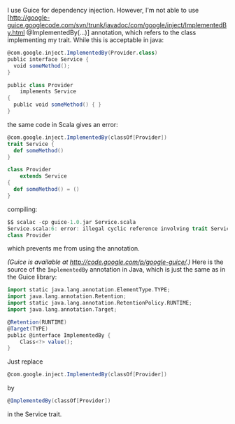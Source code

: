 I use Guice for dependency injection. However, I'm not able to use [http://google-guice.googlecode.com/svn/trunk/javadoc/com/google/inject/ImplementedBy.html @ImplementedBy(...)] annotation, which refers to the class implementing my trait. While this is acceptable in java:
```scala
@com.google.inject.ImplementedBy(Provider.class)
public interface Service {
  void someMethod();
}

public class Provider
    implements Service
{
  public void someMethod() { }
}
```
the same code in Scala gives an error:
```scala
@com.google.inject.ImplementedBy(classOf[Provider])
trait Service {
  def someMethod()
}

class Provider
    extends Service
{
  def someMethod() = ()
}
```
compiling:
```scala
$$ scalac -cp guice-1.0.jar Service.scala
Service.scala:6: error: illegal cyclic reference involving trait Service
class Provider
```
which prevents me from using the annotation.

*(Guice is available at http://code.google.com/p/google-guice/.)*
Here is the source of the `ImplementedBy` annotation in Java, which is just the same as in the Guice library:
```scala
import static java.lang.annotation.ElementType.TYPE;
import java.lang.annotation.Retention;
import static java.lang.annotation.RetentionPolicy.RUNTIME;
import java.lang.annotation.Target;

@Retention(RUNTIME)
@Target(TYPE)
public @interface ImplementedBy {
    Class<?> value();
}
```

Just replace
```scala
@com.google.inject.ImplementedBy(classOf[Provider])
```
by
```scala
@ImplementedBy(classOf[Provider])
```
in the Service trait.
